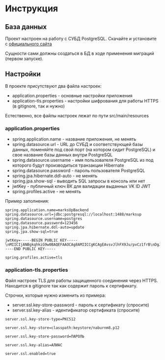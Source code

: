 # Инструкция

## База данных

Проект настроен на работу с СУБД PostgreSQL. Скачайте и установите с [официального сайта](https://www.postgresql.org/)

Сущности сами должны создаться в БД в ходе применения миграций (первом запуске).

## Настройки

В проекте присутствуют два файла настроек:

- application.properties - основные настройки приложения
- application-tls.properties - настройки шифрования для работы HTTPS (в gitignore, так и нужно)

Естественно, все файлы настроек лежат по пути src/main/resources

### application.properties

- spring.application.name - название приложения, не менять
- spring.datasource.url - URL до СУБД и соответствующей базы данных, поменяйте под свой порт (на котором сидит PostgreSQL) и свое название базы данных внутри PostgreSQL
- spring.datasource.username - имя пользователя PostgreSQL из под которого будут производиться транзакции Hibernate
- spring.datasource.password - пароль пользователя PostgreSQL
- spring.jpa.hibernate.ddl-auto - не менять
- spring.jpa.show-sql - выводить SQL запросы в консоль или нет
- jwtKey - публичный ключ ВК для валидации выданных VK ID JWT
- spring.profiles.active - не менять

Пример заполнения:
```
spring.application.name=marksUpBackend
spring.datasource.url=jdbc:postgresql://localhost:1488/marksup
spring.datasource.username=postgres
spring.datasource.password=123456
spring.jpa.hibernate.ddl-auto=update
spring.jpa.show-sql=true

jwtKey=-----BEGIN PUBLIC KEY-----\nMIICIjANBgkqhkiG9w0BAQEFAAOCAg8AMIICCgKCAgEAvsvJlhFX9Ju/pvCz1frB\nDgJs592VjdwQuRAmnlJAItyHkoiDIOEocPzgcUBTbDf1plDcTyO2RCkUt0pz0WK6\n6HNhpJyIfARjaWHeUlv4TpuHXAJJsBKklkU2gf1cjID+40sWWYjtq5dAkXnSJUVA\nUR+sq0lJ7GmTdJtAr8hzESqGEcSP15PTs7VUdHZ1nkC2XgkuR8KmKAUb388ji1Q4\nn02rJNOPQgd9r0ac4N2v/yTAFPXumO78N25bpcuWf5vcL9e8THk/U2zt7wf+aAWL\n748e0pREqNluTBJNZfmhC79Xx6GHtwqHyyduiqfPmejmiujNM/rqnA4e30Tg86Yn\ncNZ6vLJyF72Eva1wXchukH/aLispbY+EqNPxxn4zzCWaLKHG87gaCxpVv9Tm0jSD\n2es22NjrUbtb+2pAGnXbyDp2eGUqw0RrTQFZqt/VcmmSCE45FlcZMT28otrwG1ZB\nkZAb5Js3wLEch3ZfYL8sjhyNRPBmJBrAvzrd8qa3rdUjkC9sKyjGAaHu2MNmFl1Y\nJFQ3J54tGpkGgJjD7Kz3w0K6OiPDlVCNQN5sqXm24fCw85Pbi8SJiaLTp/CImrs1\nZ3nHW5q8hljA7OGmqfOP0nZS/5zW9GHPyepsI1rW6CympYLJ15WeNzePxYS5KEX9\nEncmkSD9b45ge95hJeJZteUCAwEAAQ==\n-----END PUBLIC KEY-----

spring.profiles.active=tls

```

### application-tls.properties

Файл настроек TLS для работы защищенного соединения через HTTPS. Находится в gitignore так как содержит пароль к сертификату.

Строчки, которые нужно изменить из примера:

- server.ssl.key-store-password - пароль к сертификату (спросите)
- server.ssl.key-alias - идентификатор сертификата (спросите)

```
server.ssl.key-store-type=PKCS12

server.ssl.key-store=classpath:keystore/naburnm8.p12

server.ssl.key-store-password=ПАРОЛЬ

server.ssl.key-alias=АЛИАС

server.ssl.enabled=true

```



